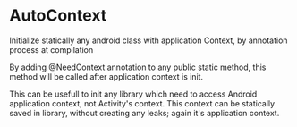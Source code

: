 # AutoContext
Initialize statically any android class with application Context, by annotation process at compilation


By adding @NeedContext annotation to any public static method, this method will be called after application context is init.

This can be usefull to init any library which need to access Android application context, not Activity's context.
This context can be statically saved in library, without creating any leaks; again it's application context.
